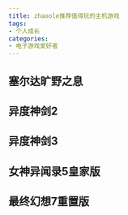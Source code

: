 ```yaml
---
title: zhaoole推荐值得玩的主机游戏
tags:
- 个人成长
categories:
- 电子游戏爱好者
---
```




## 塞尔达旷野之息



## 异度神剑2



## 异度神剑3



## 女神异闻录5皇家版



## 最终幻想7重置版



